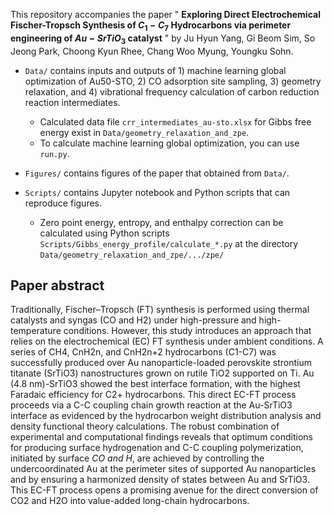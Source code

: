 This repository accompanies the paper " **Exploring Direct Electrochemical Fischer-Tropsch Synthesis of $C_1-C_7$ Hydrocarbons via perimeter engineering of $Au-SrTiO_3$ catalyst** " 
by Ju Hyun Yang, Gi Beom Sim, So Jeong Park, Choong Kyun Rhee, Chang Woo Myung, Youngku Sohn.
* ```Data/``` contains inputs and outputs of 1) machine learning global optimization of Au50-STO, 2) CO adsorption site sampling, 3) geometry relaxation, and 4) vibrational frequency calculation of carbon reduction reaction intermediates.
  * Calculated data file ```crr_intermediates_au-sto.xlsx``` for Gibbs free energy exist in ```Data/geometry_relaxation_and_zpe```.
  * To calculate machine learning global optimization, you can use ```run.py```.
    
* ```Figures/``` contains figures of the paper that obtained from ```Data/```.
* ```Scripts/``` contains Jupyter notebook and Python scripts that can reproduce figures.
  * Zero point energy, entropy, and enthalpy correction can be calculated using Python scripts ```Scripts/Gibbs_energy_profile/calculate_*.py``` at the directory ```Data/geometry_relaxation_and_zpe/.../zpe/```

## Paper abstract
Traditionally, Fischer–Tropsch (FT) synthesis is performed using thermal catalysts and syngas (CO and H2) under high-pressure and high-temperature conditions. However, this study introduces an approach that relies on the electrochemical (EC) FT synthesis under ambient conditions. A series of CH4, CnH2n, and CnH2n+2 hydrocarbons (C1-C7) was successfully produced over Au nanoparticle-loaded perovskite strontium titanate (SrTiO3) nanostructures grown on rutile TiO2 supported on Ti. Au (4.8 nm)-SrTiO3 showed the best interface formation, with the highest Faradaic efficiency for C2+ hydrocarbons. This direct EC-FT process proceeds via a C-C coupling chain growth reaction at the Au-SrTiO3 interface as evidenced by the hydrocarbon weight distribution analysis and density functional theory calculations. The robust combination of experimental and computational findings reveals that optimum conditions for producing surface hydrogenation and C-C coupling polymerization, initiated by surface *CO and H*, are achieved by controlling the undercoordinated Au at the perimeter sites of supported Au nanoparticles and by ensuring a harmonized density of states between Au and SrTiO3. This EC-FT process opens a promising avenue for the direct conversion of CO2 and H2O into value-added long-chain hydrocarbons.
